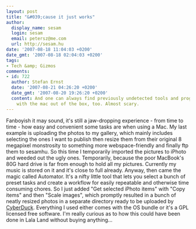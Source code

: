 ```yaml
---
layout: post
title: "&#039;cause it just works"
author:
  display_name: sesam
  login: sesam
  email: petersz@me.com
  url: http://sesam.hu
date: '2007-08-18 11:04:03 +0200'
date_gmt: '2007-08-18 02:04:03 +0200'
tags:
- Tech &amp; Gizmos
comments:
- id: 722
  author: Stefan Ernst
  date: '2007-08-21 04:26:20 +0200'
  date_gmt: '2007-08-20 19:26:20 +0200'
  content: And one can always find previously undetected tools and programs that come
    with the mac out of the box, too. Almost scary.
---
```


Fanboyish it may sound, it's still a jaw-dropping experience - from time to time - how easy and convenient some tasks are when using a Mac. My last example is uploading the photos to my gallery, which mainly includes selecting the ones I want to publish then resize them from their original 8 megapixel monstrosity to something more webspace-friendly and finally ftp them to sesamhu. So this time I temporarily imported the pictures to iPhoto and weeded out the ugly ones. Temporarily, because the poor MacBook's 80G hard drive is far from enough to hold all my pictures. Currently my music is stored on it and it's close to full already. Anyway, then came the magic called Automator. It's a nifty little tool that lets you select a bunch of preset tasks and create a workflow for easily repeatable and otherwise time consuming chores. So I just added "Get selected iPhoto items" with "Copy items" and then "Scale images", which promptly resulted in a bunch of neatly resized photos in a separate directory ready to be uploaded by [CyberDuck](http://cyberduck.ch). Everything I used either comes with the OS bundle or it's a GPL licensed free software. I'm really curious as to how this could have been done in Lala Land without buying anything...

